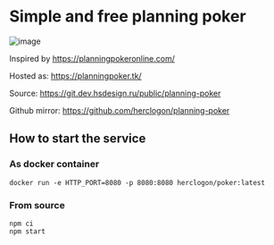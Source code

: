 # Simple and free planning poker

![image](https://user-images.githubusercontent.com/884844/153072383-05f552d5-4d98-4fca-aa6c-eb316af26a9b.png)

Inspired by https://planningpokeronline.com/

Hosted as: https://planningpoker.tk/

Source: https://git.dev.hsdesign.ru/public/planning-poker

Github mirror: https://github.com/herclogon/planning-poker


## How to start the service

### As docker container

```
docker run -e HTTP_PORT=8080 -p 8080:8080 herclogon/poker:latest
```

### From source

```
npm ci
npm start
```